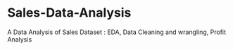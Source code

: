 # Sales-Data-Analysis
A Data Analysis of Sales Dataset : EDA, Data Cleaning and wrangling, Profit Analysis
